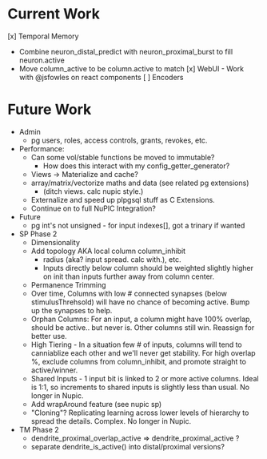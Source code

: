 # Current Work

[x] Temporal Memory
  * Combine neuron_distal_predict with neuron_proximal_burst to fill neuron.active
  * Move column_active to be column.active to match
[x] WebUI - Work with @jsfowles on react components
[ ] Encoders

# Future Work

* Admin 
  * pg users, roles, access controls, grants, revokes, etc.
* Performance: 
  * Can some vol/stable functions be moved to immutable?
    * How does this interact with my config_getter_generator?
  * Views -> Materialize and cache?
  * array/matrix/vectorize maths and data (see related pg extensions)
    * (ditch views. calc nupic style.)
  * Externalize and speed up plpgsql stuff as C Extensions.
  * Continue on to full NuPIC Integration?
* Future
  * pg int's not unsigned - for input indexes[], got a trinary if wanted
* SP Phase 2
  * Dimensionality
  * Add topology AKA local column column_inhibit 
    * radius (aka? input spread. calc with.), etc.
    * Inputs directly below column should be weighted slightly higher on init
      than inputs further away from column center.
  * Permanence Trimming
  * Over time, Columns with low # connected synapses (below stimulusThrehsold)
    will have no chance of becoming active.  Bump up the synapses to help. 
  * Orphan Columns: For an input, a column might have 100% overlap, should
    be active.. but never is. Other columns still win. Reassign for better use.
  * High Tiering - In a situation few # of inputs, columns will tend to 
    canniablize each other and we'll never get stability. For high overlap %,
    exclude columns from column_inhibit, and promote straight to active/winner.
  * Shared Inputs - 1 input bit is linked to 2 or more active columns.
    Ideal is 1:1, so increments to shared inputs is slightly less than usual.
    No longer in Nupic.
  * Add wrapAround feature (see nupic sp)
  * "Cloning"? Replicating learning across lower levels of hierarchy to spread
    the details. Complex. No longer in Nupic.
* TM Phase 2
  * dendrite_proximal_overlap_active => dendrite_proximal_active ?
  * separate dendrite_is_active() into distal/proximal versions?

